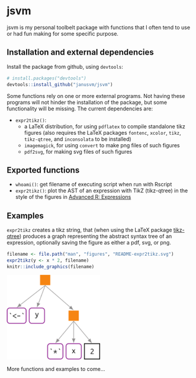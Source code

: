 
<!-- README.md is generated from README.Rmd. Please edit that file -->
jsvm
====

jsvm is my personal toolbelt package with functions that I often tend to use or had fun making for some specific purpose.

Installation and external dependencies
--------------------------------------

Install the package from github, using `devtools`:

``` r
# install.packages("devtools")
devtools::install_github("janusvm/jsvm")
```

Some functions rely on one or more external programs. Not having these programs will not hinder the installation of the package, but some functionality will be missing. The current dependencies are:

-   `expr2tikz()`:
    -   a LaTeX distribution, for using `pdflatex` to compile standalone tikz figures (also requires the LaTeX packages `fontenc`, `xcolor`, `tikz`, `tikz-qtree`, and `inconsolata` to be installed)
    -   `imagemagick`, for using `convert` to make png files of such figures
    -   `pdf2svg`, for making svg files of such figures

Exported functions
------------------

-   `whoami()`: get filename of executing script when run with Rscript
-   `expr2tikz()`: plot the AST of an expression with TikZ (tikz-qtree) in the style of the figures in [Advanced R: Expressions](https://adv-r.hadley.nz/expressions.html)

Examples
--------

`expr2tikz` creates a tikz string, that (when using the LaTeX package [tikz-qtree](https://ctan.org/pkg/tikz-qtree)) produces a graph representing the abstract syntax tree of an expression, optionally saving the figure as either a pdf, svg, or png.

``` r
filename <- file.path("man", "figures", "README-expr2tikz.svg")
expr2tikz(y <- x * 2, filename)
knitr::include_graphics(filename)
```

<img src="man/figures/README-expr2tikz.svg" width="50%" />

More functions and examples to come...
